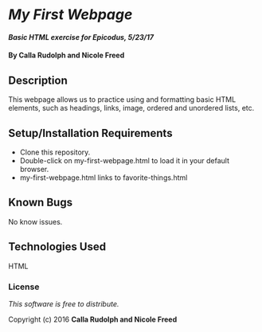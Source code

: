 # *My First Webpage*

#### *Basic HTML exercise for Epicodus, 5/23/17*

#### **By Calla Rudolph and Nicole Freed**

## Description

This webpage allows us to practice using and formatting basic HTML elements, such as headings, links, image, ordered and unordered lists, etc.

## Setup/Installation Requirements

* Clone this repository.
* Double-click on my-first-webpage.html to load it in your default browser.
* my-first-webpage.html links to favorite-things.html

## Known Bugs

No know issues.

## Technologies Used

HTML

### License

*This software is free to distribute.*

Copyright (c) 2016 **Calla Rudolph and Nicole Freed**
